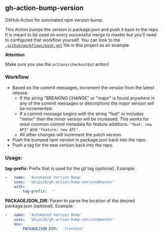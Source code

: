## gh-action-bump-version

GitHub Action for automated npm version bump.

This Action bumps the version in package.json and push it back to the repo. 
It is meant to be used on every successful merge to master but 
you'll need to configured that workflow yourself. You can look to the
[`.github/workflows/push.yml`](./.github/workflows/push.yml) file in this project as an example.

**Attention**

Make sure you use the `actions/checkout@v2` action!

### Workflow

* Based on the commit messages, increment the version from the latest release.
  * If the string "BREAKING CHANGE" or "major" is found anywhere in any of the commit messages or descriptions the major 
    version will be incremented.
  * If a commit message begins with the string "feat" or includes "minor" then the minor version will be increased. This works
    for most common commit metadata for feature additions: `"feat: new API"` and `"feature: new API"`.
  * All other changes will increment the patch version.
* Push the bumped npm version in package.json back into the repo.
* Push a tag for the new version back into the repo.

### Usage:
**tag-prefix:** Prefix that is used for the git tag  (optional). Example:
```yaml
-	name:  'Automated Version Bump'
	uses:  'phips28/gh-action-bump-version@master'
	with:
		tag-prefix:  ''
```
**PACKAGEJSON_DIR:** Param to parse the location of the desired package.json (optional). Example:
```yaml
-	name:  'Automated Version Bump'
	uses:  'phips28/gh-action-bump-version@master'
	env:
		PACKAGEJSON_DIR:  'frontend'
```
